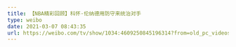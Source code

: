 ```yaml
---
title: 【NBA精彩回顾】科怀·伦纳德用防守来统治对手
type: weibo
date: 2021-03-07 08:43:35
url: https://weibo.com/tv/show/1034:4609250845196314?from=old_pc_videoshow
---
```


<!-- more -->